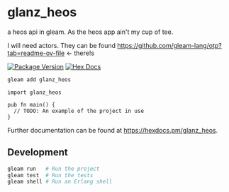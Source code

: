 # glanz_heos

a heos api in gleam. As the heos app ain't my cup of tee.

I will need actors. They can be found https://github.com/gleam-lang/otp?tab=readme-ov-file <- there!s

[![Package Version](https://img.shields.io/hexpm/v/glanz_heos)](https://hex.pm/packages/glanz_heos)
[![Hex Docs](https://img.shields.io/badge/hex-docs-ffaff3)](https://hexdocs.pm/glanz_heos/)

```sh
gleam add glanz_heos
```
```gleam
import glanz_heos

pub fn main() {
  // TODO: An example of the project in use
}
```

Further documentation can be found at <https://hexdocs.pm/glanz_heos>.

## Development

```sh
gleam run   # Run the project
gleam test  # Run the tests
gleam shell # Run an Erlang shell
```
